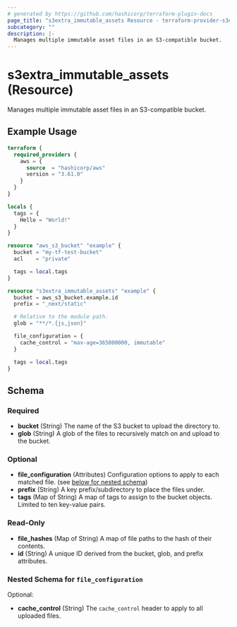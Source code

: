 ```yaml
---
# generated by https://github.com/hashicorp/terraform-plugin-docs
page_title: "s3extra_immutable_assets Resource - terraform-provider-s3extra"
subcategory: ""
description: |-
  Manages multiple immutable asset files in an S3-compatible bucket.
---
```


# s3extra_immutable_assets (Resource)

Manages multiple immutable asset files in an S3-compatible bucket.

## Example Usage

```terraform
terraform {
  required_providers {
    aws = {
      source  = "hashicorp/aws"
      version = "3.61.0"
    }
  }
}

locals {
  tags = {
    Hello = "World!"
  }
}

resource "aws_s3_bucket" "example" {
  bucket = "my-tf-test-bucket"
  acl    = "private"

  tags = local.tags
}

resource "s3extra_immutable_assets" "example" {
  bucket = aws_s3_bucket.example.id
  prefix = "_next/static"

  # Relative to the module path.
  glob = "**/*.{js,json}"

  file_configuration = {
    cache_control = "max-age=365000000, immutable"
  }

  tags = local.tags
}
```

<!-- schema generated by tfplugindocs -->
## Schema

### Required

- **bucket** (String) The name of the S3 bucket to upload the directory to.
- **glob** (String) A glob of the files to recursively match on and upload to the bucket.

### Optional

- **file_configuration** (Attributes) Configuration options to apply to each matched file. (see [below for nested schema](#nestedatt--file_configuration))
- **prefix** (String) A key prefix/subdirectory to place the files under.
- **tags** (Map of String) A map of tags to assign to the bucket objects. Limited to ten key-value pairs.

### Read-Only

- **file_hashes** (Map of String) A map of file paths to the hash of their contents.
- **id** (String) A unique ID derived from the bucket, glob, and prefix attributes.

<a id="nestedatt--file_configuration"></a>
### Nested Schema for `file_configuration`

Optional:

- **cache_control** (String) The `cache_control` header to apply to all uploaded files.


